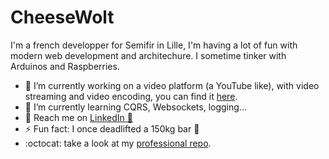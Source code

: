 # CheeseWolt

I'm a french developper for Semifir in Lille, I'm having a lot of fun with modern web development and architechure. I sometime tinker with Arduinos and Raspberries.

- 🔭 I’m currently working on a video platform (a YouTube like), with video streaming and video encoding, you can find it [here](https://github.com/CheeseWolt/DailyTube-Plateforme).
- 🌱 I’m currently learning CQRS, Websockets, logging...
- 💌 Reach me on [LinkedIn 🔗](https://www.linkedin.com/in/benoit-routier/)
- ⚡ Fun fact: I once deadlifted a 150kg bar 💪
- :octocat: take a look at my [professional repo](https://github.com/bero-semifir).
